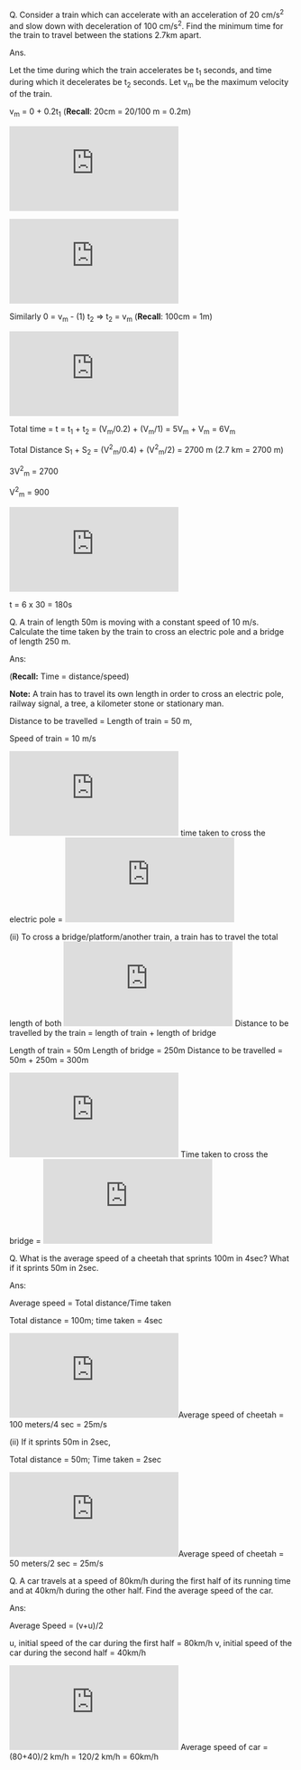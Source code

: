 Q. Consider a train which can accelerate with an acceleration of 20 cm/s<sup>2</sup> and slow down with deceleration of 100 cm/s<sup>2</sup>. Find the minimum time for the train to travel between the stations 2.7km apart.

Ans. 

Let the time during which the train accelerates be t<sub>1</sub> seconds, and time during which it decelerates be t<sub>2</sub> seconds. Let v<sub>m</sub> be the maximum velocity of the train.

v<sub>m</sub> = 0 + 0.2t<sub>1</sub> (**Recall**: 20cm = 20/100 m = 0.2m)

![img](http://latex.codecogs.com/svg.latex?t%3D%5Cfrac%7Bv_m%7D%7B0.2%7D)

![img](https://latex.codecogs.com/svg.latex?S_1%3D0%2B%5Cfrac%7B1%7D%7B2%7D%280.2%29%28%5Cfrac%7Bv_m%7D%7B0.2%7D%29%5E2%3D%5Cfrac%7B1%7D%7B2%7D%5Cfrac%7BV%5E2_m%7D%7B0.2%7D%3D%5Cfrac%7BV%5E2_m%7D%7B0.4%7D)

Similarly 0 = v<sub>m</sub> - (1) t<sub>2</sub> => t<sub>2</sub> = v<sub>m</sub> (**Recall**: 100cm = 1m)

![img](https://latex.codecogs.com/svg.latex?S_2%3D%28%5Cfrac%7Bv_m%2B0%7D%7B2%7D%29t_2%3D%5Cfrac%7Bv_m%7D%7B2%7D%28v_m%29%3D%5Cfrac%7Bv_m%5E2%7D%7B2%7D)

Total time = t = t<sub>1</sub> + t<sub>2</sub> = (V<sub>m</sub>/0.2) + (V<sub>m</sub>/1) = 5V<sub>m</sub> + V<sub>m</sub> = 6V<sub>m</sub>

Total Distance S<sub>1</sub> + S<sub>2</sub> = (V<sup>2</sup><sub>m</sub>/0.4) + (V<sup>2</sup><sub>m</sub>/2) = 2700 m  (2.7 km = 2700 m)

3V<sup>2</sup><sub>m</sub> = 2700

V<sup>2</sup><sub>m</sub> = 900

![img](https://latex.codecogs.com/svg.latex?V_m%3D%5Csqrt%7B900%7D%3D30)

t = 6 x 30 = 180s

Q. A train of length 50m is moving with a constant speed of 10 m/s. Calculate the time taken by the train to cross an electric pole and a bridge of length 250 m.

Ans:

(**Recall:** Time = distance/speed)

**Note:** A train has to travel its own length in order to cross an electric pole, railway signal, a tree, a kilometer stone or stationary man.

Distance to be travelled = Length of train = 50 m,

Speed of train = 10 m/s

![img](https://latex.codecogs.com/svg.latex?%5Cmathbf%7B%5Ctherefore%7D) time taken to cross the electric pole = 
![img](https://latex.codecogs.com/svg.latex?%5Cfrac%7B50m%7D%7B10m%2Fs%7D%3D%5Cfrac%7B50m%7D%7B10m%7D%7B%5Ctimes%7Ds%3D5s)

(ii) To cross a bridge/platform/another train, a train has to travel the total length of both
![img](https://latex.codecogs.com/svg.latex?%5Cmathbf%7B%5Ctherefore%7D) Distance to be travelled by the train
 = length of train + length of bridge

Length of train = 50m
Length of bridge = 250m
Distance to be travelled = 50m + 250m = 300m

![img](https://latex.codecogs.com/svg.latex?%5Cmathbf%7B%5Ctherefore%7D) Time taken to cross the bridge = 
![img](https://latex.codecogs.com/svg.latex?%5Cfrac%7BDistance%7D%7BSpeed%7D%3D%5Cfrac%7B300m%7D%7B10m%2Fs%7D%3D30s)


Q. What is the average speed of a cheetah that sprints 100m in 4sec? What if it sprints 50m in 2sec.

Ans:

Average speed = Total distance/Time taken

Total distance = 100m; time taken = 4sec

![img](https://latex.codecogs.com/svg.latex?%5Cmathbf%7B%5Ctherefore%7D)Average speed of cheetah = 100 meters/4 sec = 25m/s

(ii) If it sprints 50m in 2sec,

Total distance = 50m; Time taken = 2sec

![img](https://latex.codecogs.com/svg.latex?%5Cmathbf%7B%5Ctherefore%7D)Average speed of cheetah = 50 meters/2 sec = 25m/s



Q. A car travels at a speed of 80km/h during the first half of its running time and at 40km/h during the other half. Find the average speed of the car.

Ans:

Average Speed = (v+u)/2

u, initial speed of the car during the first half = 80km/h
v, initial speed of the car during the second half = 40km/h

![img](https://latex.codecogs.com/svg.latex?%5Cmathbf%7B%5Ctherefore%7D) Average speed of car = (80+40)/2 km/h = 120/2 km/h = 60km/h